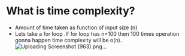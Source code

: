 # What is time complexity?
* Amount of time taken as function of input size (n)
* Lets take a for loop .If for loop has n=100 then 100 times operation gonna happen time complexity will be o(n).
![Uploading Screenshot (963).png…]()


